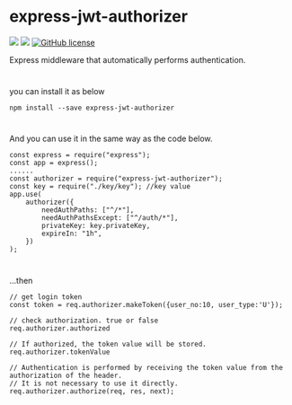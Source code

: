 # express-jwt-authorizer

![](https://img.shields.io/badge/language-Javascript-red) ![](https://img.shields.io/badge/version-0.3.0-brightgreen) [![GitHub license](https://img.shields.io/badge/license-MIT-blue.svg)](https://github.com/myyrakle/express-jwt-authorizer/blob/master/LICENSE)

Express middleware that automatically performs authentication.

#

you can install it as below

```
npm install --save express-jwt-authorizer
```

#

And you can use it in the same way as the code below.

```
const express = require("express");
const app = express();
......
const authorizer = require("express-jwt-authorizer");
const key = require("./key/key"); //key value
app.use(
    authorizer({
        needAuthPaths: ["^/*"],
        needAuthPathsExcept: ["^/auth/*"],
        privateKey: key.privateKey,
        expireIn: "1h",
    })
);
```

#

...then

```
// get login token
const token = req.authorizer.makeToken({user_no:10, user_type:'U'});
```

```
// check authorization. true or false
req.authorizer.authorized
```

```
// If authorized, the token value will be stored.
req.authorizer.tokenValue
```

```
// Authentication is performed by receiving the token value from the authorization of the header.
// It is not necessary to use it directly.
req.authorizer.authorize(req, res, next);
```
